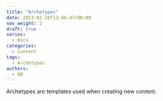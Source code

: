 ```yaml
---
title: "Archetypes"
date: 2023-02-16T13:44:47+08:00
nav_weight: 2
draft: true
series:
  - Docs
categories:
  - Content
tags:
  - Archetypes
authors:
  - HB
---
```


Archetypes are templates used when creating new content.

<!--more-->
